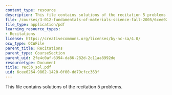 ```yaml
---
content_type: resource
description: This file contains solutions of the recitation 5 problems.
file: /courses/3-012-fundamentals-of-materials-science-fall-2005/6cee0264986214200f00dd79cfcc363f_rec5b_sol.pdf
file_type: application/pdf
learning_resource_types:
- Recitations
license: https://creativecommons.org/licenses/by-nc-sa/4.0/
ocw_type: OCWFile
parent_title: Recitations
parent_type: CourseSection
parent_uid: 2fe4c0af-6394-da86-282d-2c11aa8992de
resourcetype: Document
title: rec5b_sol.pdf
uid: 6cee0264-9862-1420-0f00-dd79cfcc363f
---
```

This file contains solutions of the recitation 5 problems.